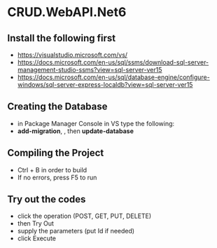 # CRUD.WebAPI.Net6

## Install the following first
- https://visualstudio.microsoft.com/vs/
- https://docs.microsoft.com/en-us/sql/ssms/download-sql-server-management-studio-ssms?view=sql-server-ver15
- https://docs.microsoft.com/en-us/sql/database-engine/configure-windows/sql-server-express-localdb?view=sql-server-ver15

## Creating the Database
- in Package Manager Console in VS type the following:
- **add-migration**, <put any name>, then **update-database**
  
## Compiling the Project
- Ctrl + B in order to build
- If no errors, press F5 to run
  
## Try out the codes
- click the operation (POST, GET, PUT, DELETE)
- then Try Out
- supply the parameters (put Id if needed)
- click Execute
